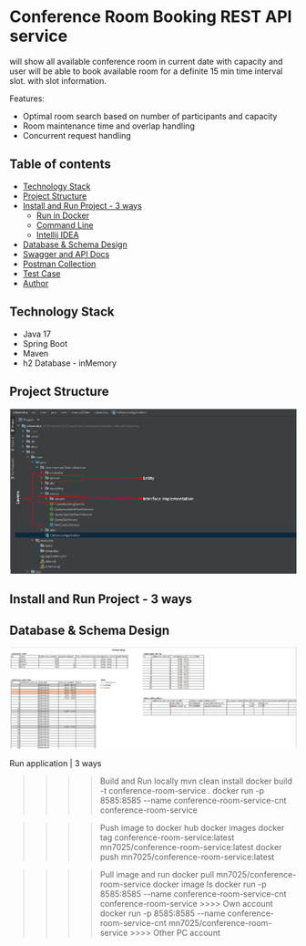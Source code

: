 # Conference Room Booking REST API service

will show all available conference room in current date with capacity and user will be able to book available room
for a definite 15 min time interval slot.
with slot information.

Features:
- Optimal room search based on number of participants and capacity
- Room maintenance time and overlap handling
- Concurrent request handling



## Table of contents
* [Technology Stack](#technology-stack)
* [Project Structure](#technologies)
* [Install and Run Project - 3 ways](#technologies)
    + [Run in Docker](#install-python)
    + [Command Line](#install-virtualenv)
    + [Intellij IDEA](#install-virtualenv)
* [Database & Schema Design](#install-python)
* [Swagger and API Docs](#install-python)
* [Postman Collection](#run-backend-application)
* [Test Case](#run-backend-application)
* [Author](#enviorment-setup---frontend)

## Technology Stack
* Java 17
* Spring Boot
* Maven
* h2 Database - inMemory


## Project Structure

![](docs/project-structure.png)

## Install and Run Project - 3 ways

## Database & Schema Design

![](docs/schema-design.png)

Run application | 3 ways
>>>> Build and Run locally
mvn clean install
docker build -t conference-room-service .
docker run -p 8585:8585 --name conference-room-service-cnt conference-room-service


>>>> Push image to docker hub
docker images
docker tag conference-room-service:latest mn7025/conference-room-service:latest
docker push mn7025/conference-room-service:latest


>>>> Pull image and run
docker pull mn7025/conference-room-service
docker image ls
docker run -p 8585:8585 --name conference-room-service-cnt conference-room-service 			>>>> Own account
docker run -p 8585:8585 --name conference-room-service-cnt mn7025/conference-room-service   >>>> Other PC account